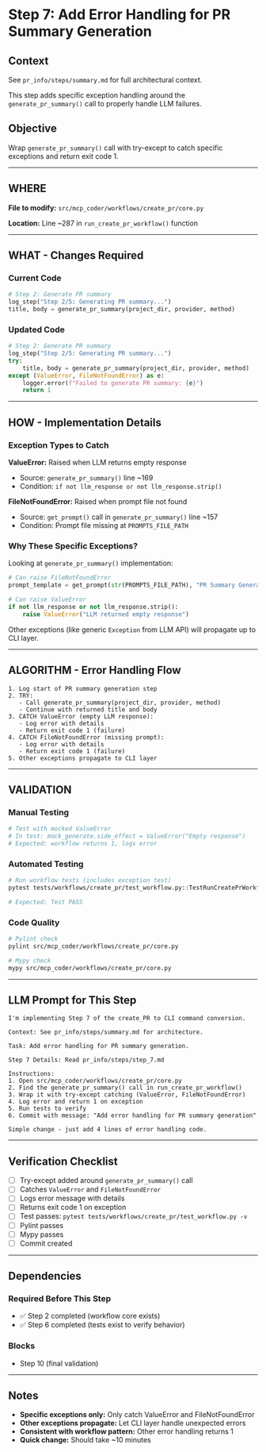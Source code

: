 # Step 7: Add Error Handling for PR Summary Generation

## Context
See `pr_info/steps/summary.md` for full architectural context.

This step adds specific exception handling around the `generate_pr_summary()` call to properly handle LLM failures.

## Objective
Wrap `generate_pr_summary()` call with try-except to catch specific exceptions and return exit code 1.

---

## WHERE
**File to modify:** `src/mcp_coder/workflows/create_pr/core.py`

**Location:** Line ~287 in `run_create_pr_workflow()` function

---

## WHAT - Changes Required

### Current Code
```python
# Step 2: Generate PR summary
log_step("Step 2/5: Generating PR summary...")
title, body = generate_pr_summary(project_dir, provider, method)
```

### Updated Code
```python
# Step 2: Generate PR summary
log_step("Step 2/5: Generating PR summary...")
try:
    title, body = generate_pr_summary(project_dir, provider, method)
except (ValueError, FileNotFoundError) as e:
    logger.error(f"Failed to generate PR summary: {e}")
    return 1
```

---

## HOW - Implementation Details

### Exception Types to Catch

**ValueError:** Raised when LLM returns empty response
- Source: `generate_pr_summary()` line ~169
- Condition: `if not llm_response or not llm_response.strip()`

**FileNotFoundError:** Raised when prompt file not found
- Source: `get_prompt()` call in `generate_pr_summary()` line ~157
- Condition: Prompt file missing at `PROMPTS_FILE_PATH`

### Why These Specific Exceptions?

Looking at `generate_pr_summary()` implementation:
```python
# Can raise FileNotFoundError
prompt_template = get_prompt(str(PROMPTS_FILE_PATH), "PR Summary Generation")

# Can raise ValueError
if not llm_response or not llm_response.strip():
    raise ValueError("LLM returned empty response")
```

Other exceptions (like generic `Exception` from LLM API) will propagate up to CLI layer.

---

## ALGORITHM - Error Handling Flow

```
1. Log start of PR summary generation step
2. TRY:
   - Call generate_pr_summary(project_dir, provider, method)
   - Continue with returned title and body
3. CATCH ValueError (empty LLM response):
   - Log error with details
   - Return exit code 1 (failure)
4. CATCH FileNotFoundError (missing prompt):
   - Log error with details
   - Return exit code 1 (failure)
5. Other exceptions propagate to CLI layer
```

---

## VALIDATION

### Manual Testing
```python
# Test with mocked ValueError
# In test: mock_generate.side_effect = ValueError("Empty response")
# Expected: workflow returns 1, logs error
```

### Automated Testing
```bash
# Run workflow tests (includes exception test)
pytest tests/workflows/create_pr/test_workflow.py::TestRunCreatePrWorkflow::test_workflow_generate_summary_exception -v

# Expected: Test PASS
```

### Code Quality
```bash
# Pylint check
pylint src/mcp_coder/workflows/create_pr/core.py

# Mypy check
mypy src/mcp_coder/workflows/create_pr/core.py
```

---

## LLM Prompt for This Step

```
I'm implementing Step 7 of the create_PR to CLI command conversion.

Context: See pr_info/steps/summary.md for architecture.

Task: Add error handling for PR summary generation.

Step 7 Details: Read pr_info/steps/step_7.md

Instructions:
1. Open src/mcp_coder/workflows/create_pr/core.py
2. Find the generate_pr_summary() call in run_create_pr_workflow()
3. Wrap it with try-except catching (ValueError, FileNotFoundError)
4. Log error and return 1 on exception
5. Run tests to verify
6. Commit with message: "Add error handling for PR summary generation"

Simple change - just add 4 lines of error handling code.
```

---

## Verification Checklist

- [ ] Try-except added around `generate_pr_summary()` call
- [ ] Catches `ValueError` and `FileNotFoundError`
- [ ] Logs error message with details
- [ ] Returns exit code 1 on exception
- [ ] Test passes: `pytest tests/workflows/create_pr/test_workflow.py -v`
- [ ] Pylint passes
- [ ] Mypy passes
- [ ] Commit created

---

## Dependencies

### Required Before This Step
- ✅ Step 2 completed (workflow core exists)
- ✅ Step 6 completed (tests exist to verify behavior)

### Blocks
- Step 10 (final validation)

---

## Notes

- **Specific exceptions only:** Only catch ValueError and FileNotFoundError
- **Other exceptions propagate:** Let CLI layer handle unexpected errors
- **Consistent with workflow pattern:** Other error handling returns 1
- **Quick change:** Should take ~10 minutes
